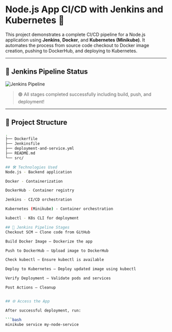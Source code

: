 # Node.js App CI/CD with Jenkins and Kubernetes 🚀

This project demonstrates a complete CI/CD pipeline for a Node.js application using **Jenkins**, **Docker**, and **Kubernetes (Minikube)**. It automates the process from source code checkout to Docker image creation, pushing to DockerHub, and deploying to Kubernetes.

---

## 📸 Jenkins Pipeline Status

![Jenkins Pipeline](https://github.com/kushagra-g9/my-jenkins_app/assets/your-image-hash-path)

> 🟢 All stages completed successfully including build, push, and deployment!

---

## 📂 Project Structure

```bash
.
├── Dockerfile
├── Jenkinsfile
├── deployment-and-service.yml
├── README.md
└── src/

## 🛠️ Technologies Used
Node.js - Backend application

Docker - Containerization

DockerHub - Container registry

Jenkins - CI/CD orchestration

Kubernetes (Minikube) - Container orchestration

kubectl - K8s CLI for deployment

## 🔧 Jenkins Pipeline Stages
Checkout SCM – Clone code from GitHub

Build Docker Image – Dockerize the app

Push to DockerHub – Upload image to DockerHub

Check kubectl – Ensure kubectl is available

Deploy to Kubernetes – Deploy updated image using kubectl

Verify Deployment – Validate pods and services

Post Actions – Cleanup


## 🌐 Access the App

After successful deployment, run:

```bash
minikube service my-node-service
